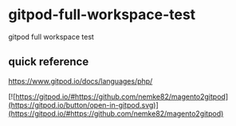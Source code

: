 # gitpod-full-workspace-test
gitpod full workspace test

## quick reference

https://www.gitpod.io/docs/languages/php/

[![https://gitpod.io/#https://github.com/nemke82/magento2gitpod](https://gitpod.io/button/open-in-gitpod.svg)](https://gitpod.io/#https://github.com/nemke82/magento2gitpod)

